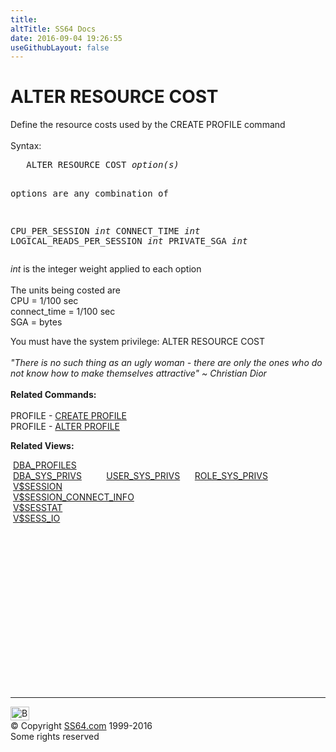 ```yaml
---
title:
altTitle: SS64 Docs
date: 2016-09-04 19:26:55
useGithubLayout: false
---
```

<!-- #BeginLibraryItem "/Library/head_ora.lbi" --><!-- #EndLibraryItem --><h1>ALTER RESOURCE COST</h1> 
<p>Define the resource costs used by the CREATE PROFILE command<br>
  <br>
  Syntax:</p>
<pre>   ALTER RESOURCE COST <i>option(s)</i>

options are any combination of

   CPU_PER_SESSION <i>int</i>
   CONNECT_TIME <i>int</i>
   LOGICAL_READS_PER_SESSION <i>int</i>
   PRIVATE_SGA <i>int</i>
</pre>
<p><i>int</i> is the integer weight applied to each option<br>
  <br>
  The units being costed are <br>
  CPU = 1/100 sec<br>
  connect_time = 1/100 sec<br>
SGA = bytes</p>
<p>You must have the system privilege: ALTER RESOURCE COST <br>
  <br>
  <i> <span class="quote">"There is no such thing as an ugly woman - there are only the ones 
    who do not know how to make themselves attractive" ~ Christian 
    Dior</span><br>
</i><br>
  <b>Related Commands:<br>
  <br>
  </b>PROFILE - <a href="profile_c.html">CREATE PROFILE</a> <br>
PROFILE - <a href="profile_a.html">ALTER PROFILE</a></p>
<p><b>Related Views:</b></p>
<p class="code">&nbsp;<a href="../orad/DBA_PROFILES.html">DBA_PROFILES</a><br> 
&nbsp;<a href="../orad/DBA_SYS_PRIVS.html">DBA_SYS_PRIVS</a>&nbsp;&nbsp;&nbsp;&nbsp;&nbsp;&nbsp;&nbsp;&nbsp;&nbsp;&nbsp;<a href="../orad/USER_SYS_PRIVS.html">USER_SYS_PRIVS</a>&nbsp;&nbsp;&nbsp;&nbsp;&nbsp;&nbsp;<a href="../orad/ROLE_SYS_PRIVS.html">ROLE_SYS_PRIVS</a> <br>
&nbsp;<a href="../orav/V$SESSION.html">V$SESSION</a><br> 
&nbsp;<a href="../orav/V$SESSION_CONNECT_INFO.html">V$SESSION_CONNECT_INFO</a><br> 
&nbsp;<a href="../orav/V$SESSTAT.html">V$SESSTAT</a><br> 
&nbsp;<a href="../orav/V$SESS_IO.html">V$SESS_IO</a></p><!-- #BeginLibraryItem "/Library/foot_ora.lbi" --><p>
<!-- oracle-footer -->
<ins class="adsbygoogle" style="display:inline-block;width:300px;height:250px" data-ad-client="ca-pub-6140977852749469" data-ad-slot="4275490898"></ins>
<script>
(adsbygoogle = window.adsbygoogle || []).push({});
</script></p>
<hr>
<div id="bl" class="footer"><a href="resource_a.html#"><img src="../images/top.png" width="30" height="22" alt="Back to the Top"></a></div>
<div id="br" class="footer, tagline">© Copyright <a href="../index.html">SS64.com</a> 1999-2016<br>
Some rights reserved</div><!-- #EndLibraryItem -->

